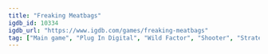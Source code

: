 ```yaml
---
title: "Freaking Meatbags"
igdb_id: 10334
igdb_url: "https://www.igdb.com/games/freaking-meatbags"
tag: ["Main game", "Plug In Digital", "Wild Factor", "Shooter", "Strategy", "Indie", "Single player", "Bird view / Isometric", "Action", "Science fiction"]
---
```

